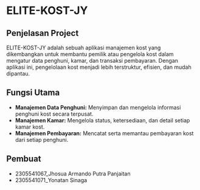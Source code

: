 # ELITE-KOST-JY

## Penjelasan Project
ELITE-KOST-JY adalah sebuah aplikasi manajemen kost yang dikembangkan untuk membantu pemilik atau pengelola kost dalam mengatur data penghuni, kamar, dan transaksi pembayaran. Dengan aplikasi ini, pengelolaan kost menjadi lebih terstruktur, efisien, dan mudah dipantau.

## Fungsi Utama
- **Manajemen Data Penghuni:** Menyimpan dan mengelola informasi penghuni kost secara terpusat.
- **Manajemen Kamar:** Mengelola status, ketersediaan, dan detail setiap kamar kost.
- **Manajemen Pembayaran:** Mencatat serta memantau pembayaran kost dari setiap penghuni.

## Pembuat
- 2305541067_Jhosua Armando Putra Panjaitan
- 2305541071_Yonatan Sinaga
